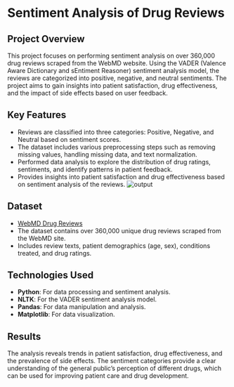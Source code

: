 
# Sentiment Analysis of Drug Reviews

## Project Overview
This project focuses on performing sentiment analysis on over 360,000 drug reviews scraped from the WebMD website. Using the VADER (Valence Aware Dictionary and sEntiment Reasoner) sentiment analysis model, the reviews are categorized into positive, negative, and neutral sentiments. The project aims to gain insights into patient satisfaction, drug effectiveness, and the impact of side effects based on user feedback.

## Key Features
- Reviews are classified into three categories: Positive, Negative, and Neutral based on sentiment scores.
- The dataset includes various preprocessing steps such as removing missing values, handling missing data, and text normalization.
- Performed data analysis to explore the distribution of drug ratings, sentiments, and identify patterns in patient feedback.
- Provides insights into patient satisfaction and drug effectiveness based on sentiment analysis of the reviews.
![output](https://github.com/user-attachments/assets/3d3604bd-30fe-484f-add0-33f14d593349)

## Dataset 
- [WebMD Drug Reviews](https://www.webmd.com/drugs/2/index)
- The dataset contains over 360,000 unique drug reviews scraped from the WebMD site.
- Includes review texts, patient demographics (age, sex), conditions treated, and drug ratings.

## Technologies Used
- **Python**: For data processing and sentiment analysis.
- **NLTK**: For the VADER sentiment analysis model.
- **Pandas**: For data manipulation and analysis.
- **Matplotlib**: For data visualization.


## Results
The analysis reveals trends in patient satisfaction, drug effectiveness, and the prevalence of side effects. The sentiment categories provide a clear understanding of the general public’s perception of different drugs, which can be used for improving patient care and drug development.
